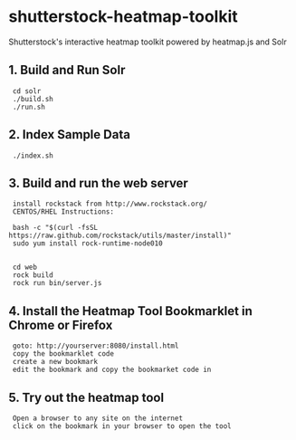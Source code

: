 shutterstock-heatmap-toolkit
============================

Shutterstock's interactive heatmap toolkit powered by heatmap.js and Solr


## 1. Build and Run Solr

     cd solr
     ./build.sh
     ./run.sh

## 2. Index Sample Data

     ./index.sh
     

## 3. Build and run the web server

     install rockstack from http://www.rockstack.org/
     CENTOS/RHEL Instructions:
     
     bash -c "$(curl -fsSL https://raw.github.com/rockstack/utils/master/install)"
     sudo yum install rock-runtime-node010
     

     cd web
     rock build
     rock run bin/server.js

## 4. Install the Heatmap Tool Bookmarklet in Chrome or Firefox

     goto: http://yourserver:8080/install.html
     copy the bookmarklet code
     create a new bookmark
     edit the bookmark and copy the bookmarket code in
     
     
     
## 5. Try out the heatmap tool

     Open a browser to any site on the internet
     click on the bookmark in your browser to open the tool
